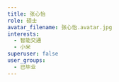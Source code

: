 ```yaml
---
title: 张心怡
role: 硕士
avatar_filename: 张心怡.avatar.jpg
interests:
  - 智能交通
  - 小米
superuser: false
user_groups:
  - 已毕业
---
```

